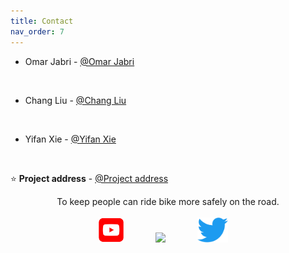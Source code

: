 ```yaml
---
title: Contact
nav_order: 7
---
```




* Omar Jabri - [@Omar Jabri](https://github.com/OmarJabri7)
<br />

* Chang Liu - [@Chang Liu](https://github.com/Cliu1993)
<br />

* Yifan Xie - [@Yifan Xie](https://github.com/Yifan-Xie)
<br />

⭐️ **Project address** - [@Project address](https://github.com/OmarJabri7/Cycle_Buddy)


<p align="center">
    To keep people can ride bike more safely on the road.
    <br />
    <br />
    <a href="https://www.youtube.com/channel/UC4mHw6LXU8YYIvdZxgI5Btw"><img height=40 src="images/Youtube_logo.png"></img></a>&nbsp;&nbsp;&nbsp;&nbsp;
    &nbsp;&nbsp;&nbsp;&nbsp;&nbsp;&nbsp;&nbsp;&nbsp;<a href=""><img height=40 src="images/Octocat_.png"></img></a>&nbsp;&nbsp;&nbsp;&nbsp;
    &nbsp;&nbsp;&nbsp;&nbsp;&nbsp;&nbsp;&nbsp;&nbsp;<a href=""><img height=40 src="images/Twitter_logo.png"></img></a>&nbsp;&nbsp;&nbsp;&nbsp;
    <br /></ p>
